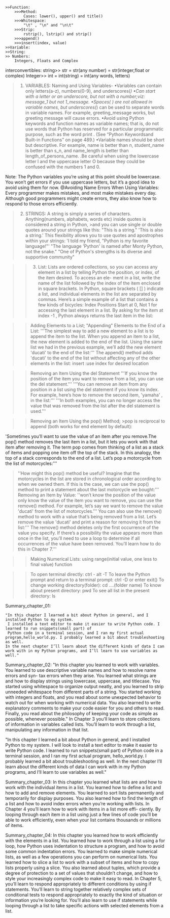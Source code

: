 	
	>>Function:
		>>>Method:
			Cases: lower(), upper() and title()
		>>>Whitespace:
			"\t" , "\n" and "\n\t"
		>>>Strip:
			rstrip(), lstrip() and strip()
		>>>append()
		>>>insert(index, value)
	>>Variable:
	>>String:
	>> Numbers:
		Integers, Floats and Complex
   
interconvertibles:
		string>> str = str(any number) = str(integer,float or complex)
		Integer>> int = int(string) = int(any words, letters)
>1. VARIABLES: Naming and Using Variables-
	•Variables can contain only letters(a-z), numbers(0-9), and underscores(_)
	•Can start with a letter or an underscore, but not with a number;viz: message_1 but not 1_message.
	•Spaces( ) are not allowed in variable names, but underscores(_) can be used to separate words in 
	 variable names. For example, greeting_message works, but greeting message will cause errors.
	•Avoid using Python keywords and function names as variable names; that is, do not use words that 
	 Python has reserved for a particular programmatic purpose, such as the word print . (See “Python Keywordsand Built-in Functions” on page 489.)
	•Variable names should be short but descriptive. For example, name is better than n, 
	 student_name is better than s_n, and name_length is better than length_of_persons_name.
	.Be careful when using the lowercase letter l and the uppercase letter O because they could be confused with the numbers 1 and 0.

Note:
	The Python variables you’re using at this point should be lowercase. You won’t get errors if you use uppercase letters, 
	but it’s a good idea to avoid using them for now.
    @Avoiding Name Errors When Using Variables:
	Every programmer makes mistakes, and most make mistakes every day. Although good programmers might create errors, 
	they also know how to respond to those errors efficiently.

>2. STRINGS: 
	A string is simply a series of characters. Anything(numbers, alphabets, words etc) inside quotes is considered a string in Python, 
	>and you can use single or double quotes around your strings like this:
"This is a string."
'This is also a string.'
	This flexibility allows you to use quotes and apostrophes within your strings:
'I told my friend, "Python is my favorite language!"'
"The language 'Python' is named after Monty Python, not the snake."
"One of Python's strengths is its diverse and supportive community"

>>3. List:
	Lists are ordered collections, so you can access any element in a list by
    telling Python the position, or index, of the item desired. To access an ele-
    ment in a list, write the name of the list followed by the index of the item
    enclosed in square brackets.
	   In Python, square brackets ( [] ) indicate a list, and individual elements
    in the list are separated by commas. Here’s a simple example of a list that
    contains a few kinds of bicycles:
       Index Positions Start at 0, Not 1 for accessing the last element in a list. 
	By asking for the item at index -1 , Python always returns the last item in the list:

>>Adding Elements to a List; "Appending" Elements to the End of a List:
'''The simplest way to add a new element to a list is to append the item to the
list. When you append an item to a list, the new element is added to the end
of the list. Using the same list we had in the previous example, we’ll add the
new element 'ducati' to the end of the list:'''
>>The append() method adds 'ducati' to the end of the list without affecting any of the other elements in the list:
>> insert  :use index for desired location

>>Removing an Item Using the del Statement
'''If you know the position of the item you want to remove from a list, you can use the del statement.'''
'''You can remove an item from any position in a list using the del statement if you know its index. For example, 
    here’s how to remove the second item, 'yamaha' , in the list:'''
'''In both examples, you can no longer access the value that was removed from the list after the del statement is used.'''

>>Removing an Item Using the pop() Method;          >pop is reciprocal to append (both works for end element by default):

'Sometimes you’ll want to use the value of an item after you remove.The pop() method removes the last item in a list, 
 but it lets you work with that item after removing it. The term pop comes from thinking of a list as a stack of items 
 and popping one item off the top of the stack. In this analogy, the top of a stack corresponds to the end of a list. 
 Let’s pop a motorcycle from the list of motorcycles:'''
>''How might this pop() method be useful? Imagine that the motorcycles in the list are stored in chronological order 
 according to when we owned them. If this is the case, we can use the pop() method to print a statement about the last motorcycle we bought:'''
Removing an Item by Value:
''won’t know the position of the value only know the value of the item you want to remove, you can use the remove() method. 
 For example, let’s say we want to remove the value 'ducati' from the list of motorcycles.'''
 You can also use the remove() method to work with a value that’s being removed from a list. Let’s remove the value 
 'ducati' and print a reason for removing it from the list:'''
The remove() method deletes only the first occurrence of the value you specify. If there’s a possibility the value appears
more than once in the list, you’ll need to use a loop to determine if all occurrences of the value have been removed. You’ll 
learn how to do this in Chapter 7.'''

>>Making Numerical Lists: using range(initial value, one less to final value) function



>>To open terminal directly: ctrl - alt -T
>>To leave the Python prompt and return to a terminal prompt: ctrl -D or enter exit()
>>To change working directory(folder): cd ....(folder name)
>>To know about present directory: pwd
>>To see all list in the present directory: ls

Summary_chapter_01: 

	"In this chapter I learned a bit about Python in general, and I installed Python to my system. 
     I installed a text editor to make it easier to write Python code. I learned to run snippets(small part) of 
     Python code in a terminal session, and I ran my first actual program,hello_world.py. I probably learned a bit about troubleshooting as well.
	In the next chapter I’ll learn about the different kinds of data I can work with in my Python programs, and I’ll learn to use variables as well."

Summary_chapter_02:
	"In this chapter you learned to work with variables. You learned to use descriptive variable names and 
   how to resolve name errors and syn- tax errors when they arise. You learned what strings are and how to
   display strings using lowercase, uppercase, and titlecase. You started using whitespace to organize output 
   neatly, and you learned to strip unneeded whitespace from different parts of a string. You started working
   with integers and floats, and you read about some unexpected behavior to watch out for when working with 
   numerical data. You also learned to write explanatory comments to make your code easier for you and others 
   to read. Finally, you read about the philosophy of keeping your code as simple as possible, whenever possible."
	In Chapter 3 you’ll learn to store collections of information in variables called lists. You’ll learn to 
   work through a list, manipulating any information in that list.

 "In this chapter I learned a bit about Python in general, and I installed Python to my system. I will look to 
  install a text editor to make it easier to write Python code. I learned to run snippets(small part) of Python 
  code in a terminal session, and I ran my first actual program, hello_world.py. I probably learned a bit about troubleshooting as well.
 In the next chapter I’ll learn about the different kinds of data I can work with in my Python programs, and I’ll learn to use variables as well."

Summary_chapter_03:
	In this chapter you learned what lists are and how to work with the individual items in a list. You learned 
  how to define a list and how to add and remove elements. You learned to sort lists permanently and temporarily 
  for display purposes. You also learned how to find the length of a list and how to avoid index errors when you’re working with lists.
In Chapter 4 you’ll learn how to work with items in a list more effi- ciently. By looping through each item in a
list using just a few lines of code you’ll be able to work efficiently, even when your list contains thousands or millions of items.

Summary_chapter_04:
	In this chapter you learned how to work efficiently with the elements in a  list. You learned how to work through 
  a list using a for loop, how Python  uses indentation to structure a program, and how to avoid some common
  indentation errors. You learned to make simple numerical lists, as well as a  few operations you can perform on 
  numerical lists. You learned how to slice a list to work with a subset of items and how to copy lists properly using a
  slice. You also learned about tuples, which provide a degree of protection to a set of values that shouldn’t change,
  and how to style your increasingly complex code to make it easy to read.
	In Chapter 5, you’ll learn to respond appropriately to different conditions by using if statements. You’ll learn 
  to string together relatively complex sets of conditional tests to respond appropriately to exactly the kind of 
  situation or information you’re looking for. You’ll also learn to use if statements while looping through a 
  list to take specific actions with selected elements from a list.
